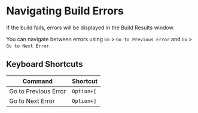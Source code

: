 # Navigating Build Errors

If the build fails, errors will be displayed in the Build Results window.

You can navigate between errors using `Go` &gt; `Go to Previous Error` and `Go`
&gt; `Go to Next Error`.

## Keyboard Shortcuts

| Command              | Shortcut   |
| -------------------- | ---------- |
| Go to Previous Error | `Option+[` |
| Go to Next Error     | `Option+]` |
